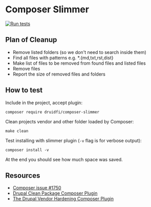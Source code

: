# Composer Slimmer

[![Run tests](https://github.com/druidfi/composer-slimmer/actions/workflows/tests.yml/badge.svg)](https://github.com/druidfi/composer-slimmer/actions/workflows/tests.yml)

## Plan of Cleanup

- Remove listed folders (so we don't need to search inside them)
- Find all files with patterns e.g. *.{md,txt,rst,dist}
- Make list of files to be removed from found files and listed files
- Remove files
- Report the size of removed files and folders

## How to test

Include in the project, accept plugin:

```shell
composer require druidfi/composer-slimmer
```

Clean projects vendor and other folder loaded by Composer:

```shell
make clean
```

Test installing with slimmer plugin (`-v` flag is for verbose output):

```shell
composer install -v
```

At the end you should see how much space was saved.

## Resources

- [Composer issue #1750](https://github.com/composer/composer/issues/1750)
- [Drupal Clean Package Composer Plugin](https://www.drupal.org/project/clean_package)
- [The Drupal Vendor Hardening Composer Plugin](https://github.com/drupal/core-vendor-hardening)
